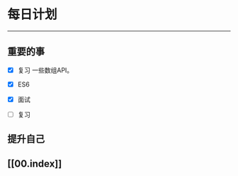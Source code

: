 
# 每日计划
---
## 重要的事
- [x]  复习 一些数组API。
- [x]  ES6
- [x]  面试
- [ ] 复习



## 提升自己

  



## [[00.index]]










